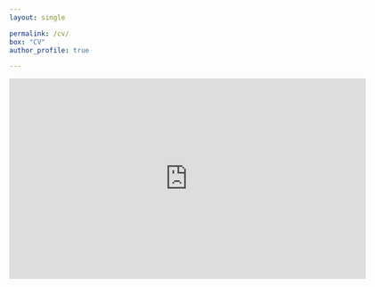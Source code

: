 ```yaml
---
layout: single

permalink: /cv/
box: "CV"
author_profile: true

---
```


<iframe src="https://usu-my.sharepoint.com/personal/a02271983_aggies_usu_edu/_layouts/15/embed.aspx?UniqueId=2503c717-f434-42dd-9cd8-6c0391e7084c" width="640" height="360" frameborder="0" scrolling="no" allowfullscreen title="Nikita_Fedik_CV.pdf"></iframe>